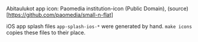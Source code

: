 Abitaulukot app icon: Paomedia institution-icon (Public Domain), (source)[https://github.com/paomedia/small-n-flat]

iOS app splash files `app-splash-ios-*` were generated by hand. `make icons`
copies these files to their place.

